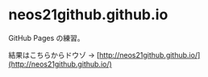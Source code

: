 # neos21github.github.io

GitHub Pages の練習。

結果はこちらからドウゾ → [http://neos21github.github.io/](http://neos21github.github.io/)
